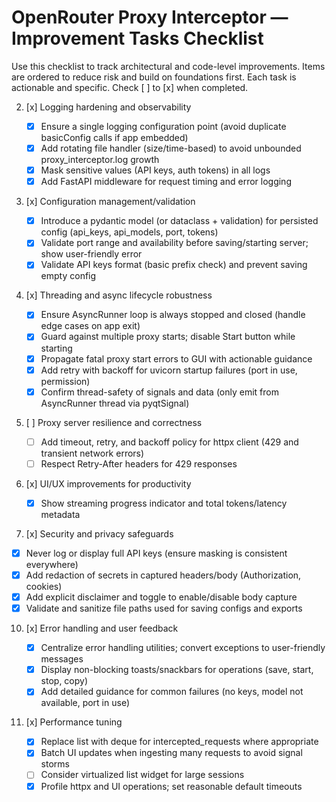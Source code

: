 # OpenRouter Proxy Interceptor — Improvement Tasks Checklist

Use this checklist to track architectural and code-level improvements. Items are ordered to reduce risk and build on foundations first. Each task is actionable and specific. Check [ ] to [x] when completed.

2. [x] Logging hardening and observability

   - [x] Ensure a single logging configuration point (avoid duplicate basicConfig calls if app embedded)
   - [x] Add rotating file handler (size/time-based) to avoid unbounded proxy_interceptor.log growth
   - [x] Mask sensitive values (API keys, auth tokens) in all logs
   - [x] Add FastAPI middleware for request timing and error logging

3. [x] Configuration management/validation

   - [x] Introduce a pydantic model (or dataclass + validation) for persisted config (api_keys, api_models, port, tokens)
   - [x] Validate port range and availability before saving/starting server; show user-friendly error
   - [x] Validate API keys format (basic prefix check) and prevent saving empty config

4. [x] Threading and async lifecycle robustness

   - [x] Ensure AsyncRunner loop is always stopped and closed (handle edge cases on app exit)
   - [x] Guard against multiple proxy starts; disable Start button while starting
   - [x] Propagate fatal proxy start errors to GUI with actionable guidance
   - [x] Add retry with backoff for uvicorn startup failures (port in use, permission)
   - [x] Confirm thread-safety of signals and data (only emit from AsyncRunner thread via pyqtSignal)

5. [ ] Proxy server resilience and correctness

   - [ ] Add timeout, retry, and backoff policy for httpx client (429 and transient network errors)
   - [ ] Respect Retry-After headers for 429 responses

6. [x] UI/UX improvements for productivity

   - [x] Show streaming progress indicator and total tokens/latency metadata

7. [x] Security and privacy safeguards

- [x] Never log or display full API keys (ensure masking is consistent everywhere)
- [x] Add redaction of secrets in captured headers/body (Authorization, cookies)
- [x] Add explicit disclaimer and toggle to enable/disable body capture
- [x] Validate and sanitize file paths used for saving configs and exports

10. [x] Error handling and user feedback

    - [x] Centralize error handling utilities; convert exceptions to user-friendly messages
    - [x] Display non-blocking toasts/snackbars for operations (save, start, stop, copy)
    - [x] Add detailed guidance for common failures (no keys, model not available, port in use)

11. [x] Performance tuning
    - [x] Replace list with deque for intercepted_requests where appropriate
    - [x] Batch UI updates when ingesting many requests to avoid signal storms
    - [ ] Consider virtualized list widget for large sessions
    - [x] Profile httpx and UI operations; set reasonable default timeouts
